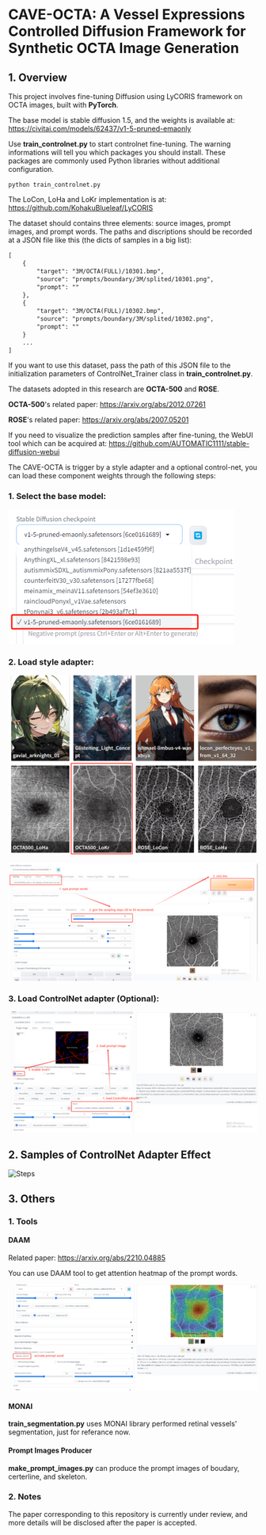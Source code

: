 # CAVE-OCTA: A Vessel Expressions Controlled Diffusion Framework for Synthetic OCTA Image Generation

## 1. Overview

This project involves fine-tuning Diffusion using LyCORIS framework on OCTA images, built with **PyTorch**.

The base model is stable diffusion 1.5, and the weights is available at: https://civitai.com/models/62437/v1-5-pruned-emaonly

Use **train_controlnet.py** to start controlnet fine-tuning. The warning informations will tell you which packages you should install. These packages are commonly used Python libraries without additional configuration. 

    python train_controlnet.py

The LoCon, LoHa and LoKr implementation is at: https://github.com/KohakuBlueleaf/LyCORIS

The dataset should contains three elements: source images, prompt images, and prompt words. The paths and discriptions should be recorded at a JSON file like this (the dicts of samples in a big list):


    [
        {
            "target": "3M/OCTA(FULL)/10301.bmp",
            "source": "prompts/boundary/3M/splited/10301.png",
            "prompt": ""
        },
        {
            "target": "3M/OCTA(FULL)/10302.bmp",
            "source": "prompts/boundary/3M/splited/10302.png",
            "prompt": ""
        }
        ...
    ]

If you want to use this dataset, pass the path of this JSON file to the initialization parameters of ControlNet_Trainer class in **train_controlnet.py**.


The datasets adopted in this research are **OCTA-500** and **ROSE**.

**OCTA-500**'s related paper: https://arxiv.org/abs/2012.07261

**ROSE**'s related paper: https://arxiv.org/abs/2007.05201

If you need to visualize the prediction samples after fine-tuning, the WebUI tool which can be acquired at: https://github.com/AUTOMATIC1111/stable-diffusion-webui

The CAVE-OCTA is trigger by a style adapter and a optional control-net, you can load these component weights through the following steps:

### 1. Select the base model:

![Steps](./figures/select_base_model.png)

### 2. Load style adapter: 

![Steps](./figures/load_style_adapter_1.png)

![Steps](./figures/load_style_adapter_2.png)

### 3. Load ControlNet adapter (Optional): 

![Steps](./figures/load_controlnet_adapter.png)

## 2. Samples of ControlNet Adapter Effect

![Steps](./figures/controlnet_samples.gif)

## 3. Others

### 1. Tools

#### DAAM

Related paper: https://arxiv.org/abs/2210.04885

You can use DAAM tool to get attention heatmap of the prompt words.

![Steps](./figures/activate_heatmap.png)

#### MONAI

**train_segmentation.py** uses MONAI library performed retinal vessels' segmentation, just for referance now.

#### Prompt Images Producer

**make_prompt_images.py** can produce the prompt images of boudary, certerline, and skeleton.

### 2. Notes

The paper corresponding to this repository is currently under review, and more details will be disclosed after the paper is accepted.